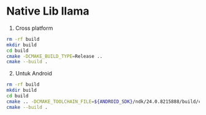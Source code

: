 # Native Lib llama

1. Cross platform

```bash
rm -rf build
mkdir build
cd build
cmake -DCMAKE_BUILD_TYPE=Release ..
cmake --build .
``` 

2. Untuk Android

```bash
rm -rf build
mkdir build
cd build
cmake .. -DCMAKE_TOOLCHAIN_FILE=${ANDROID_SDK}/ndk/24.0.8215888/build/cmake/android.toolchain.cmake -DCMAKE_BUILD_TYPE=Release -DANDROID_ABI=arm64-v8a
cmake --build .
```



<!-- 



cc  -I.              -O3 -DNDEBUG -std=c11   -fPIC -pthread -mavx -mavx2 -mfma -mf16c -msse3   -c ggml.c -o ggml.o
g++ -I. -I./examples -O3 -DNDEBUG -std=c++11 -fPIC -pthread -c utils.cpp -o utils.o
g++ -I. -I./examples -O3 -DNDEBUG -std=c++11 -fPIC -pthread main.cpp ggml.o utils.o -o main 



cc  -I.              -O3 -DNDEBUG -std=c11   -fPIC -pthread -mavx -mavx2 -mfma -mf16c -msse3   -c lib/llama.cpp/ggml.c -o ggml.o
g++ -I. -I./examples -O3 -DNDEBUG -std=c++11 -fPIC -pthread -c lib/llama.cpp/utils.cpp -o utils.o
g++ -I. -I./examples -O3 -DNDEBUG -std=c++11 -fPIC -pthread llama.cpp ggml.o utils.o -o main 

 -->